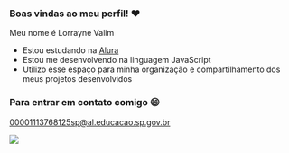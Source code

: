 ### Boas vindas ao meu perfil! ❤️

Meu nome é Lorrayne Valim

- Estou estudando na [Alura](https://www.alura.com.br)
- Estou me desenvolvendo na linguagem JavaScript
- Utilizo esse espaço para minha organização e compartilhamento dos meus projetos desenvolvidos

### Para entrar em contato comigo 😄
00001113768125sp@al.educacao.sp.gov.br

![](https://media.tenor.com/AvHPuvcRU4wAAAAi/cute-penguin.gif)
